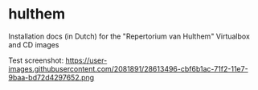 # hulthem
Installation docs (in Dutch) for the "Repertorium van Hulthem" Virtualbox and CD images

Test screenshot: https://user-images.githubusercontent.com/2081891/28613496-cbf6b1ac-71f2-11e7-9baa-bd72d4297652.png
